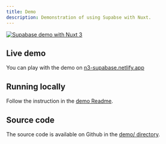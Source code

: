 ```yaml
---
title: Demo
description: Demonstration of using Supabse with Nuxt.
---
```

<a href="https://n3-supabase.netlify.app" target="_blank"><img src="https://user-images.githubusercontent.com/904724/160422461-8f87500a-8dec-4413-86b2-ba04e1b2d17b.png" alt="Supabase demo with Nuxt 3" /></a>

## Live demo

You can play with the demo on [n3-supabase.netlify.app](https://n3-supabase.netlify.app)

## Running locally

Follow the instruction in the [demo Readme](https://github.com/nuxt-community/supabase-module/tree/main/demo).

## Source code

The source code is available on Github in the [demo/ directory](https://github.com/nuxt-community/supabase-module/tree/main/demo).
